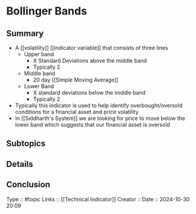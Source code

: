 # Bollinger Bands

## Summary

- A [[volatility]] [[indicator variable]] that consists of three lines
	- Upper band
		- X Standard Deviations above the middle band
		- Typically 2
	- Middle band
		- 20 day [[Simple Moving Average]]
	- Lower Band
		- X standard deviations below the middle band
		- Typically 2
- Typically this indicator is used to help identify overbought/oversold conditions for a financial asset and price volatility
- In [[Siddharth's System]] we are looking for price to move below the lower band which suggests that our financial asset is oversold
## Subtopics

## Details

## Conclusion


Type :: #topic
Links :: [[Technical Indicator]]
Creator ::
Date ::  2024-10-30 20:09